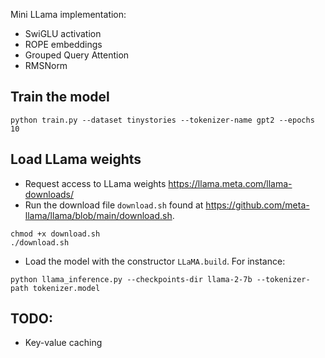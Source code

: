 Mini LLama implementation:
- SwiGLU activation
- ROPE embeddings
- Grouped Query Attention
- RMSNorm

## Train the model
```
python train.py --dataset tinystories --tokenizer-name gpt2 --epochs 10
```

## Load LLama weights
- Request access to LLama weights https://llama.meta.com/llama-downloads/
- Run the download file `download.sh` found at https://github.com/meta-llama/llama/blob/main/download.sh.
```
chmod +x download.sh
./download.sh
```
- Load the model with the constructor `LLaMA.build`. For instance:
```
python llama_inference.py --checkpoints-dir llama-2-7b --tokenizer-path tokenizer.model
```

## TODO:
- Key-value caching
